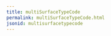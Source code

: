 ```yaml
---
title: multiSurfaceTypeCode
permalink: multiSurfaceTypeCode.html
jsonid: multisurfacetypecode
---
```

